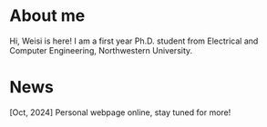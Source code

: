 About me
======
Hi, Weisi is here! I am a first year Ph.D. student from Electrical and Computer Engineering, Northwestern University.

News
======
[Oct, 2024] Personal webpage online, stay tuned for more!
